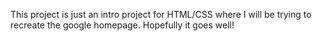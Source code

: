 This project is just an intro project for HTML/CSS where I will be trying to recreate the google homepage. Hopefully it goes well!